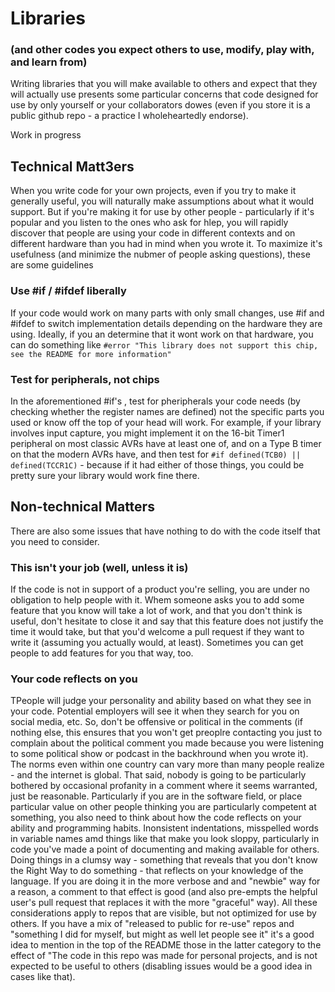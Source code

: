 # Libraries
### (and other codes you expect others to use, modify, play with, and learn from)
Writing libraries that you will make available to others and expect that they will actually use presents some particular concerns that code designed for use by only yourself or your collaborators dowes (even if you store it is a public github repo - a practice I wholeheartedly endorse). 

Work in progress

## Technical Matt3ers
When you write code for your own projects, even if you try to make it generally useful, you will naturally make assumptions about what it would support. But if you're making it for use by other people - particularly if it's popular and you listen to the ones who ask for hlep, you will rapidly discover that people are using your code in different contexts and on different hardware than you had in mind when you wrote it. To maximize it's usefulness (and minimize the nubmer of people asking questions), these are some guidelines

### Use #if / #ifdef liberally
If your code would work on many parts with only small changes, use #if and #ifdef to switch implementation details depending on the hardware they are using. Ideally, if you an determine that it wont work on that hardware, you can do something like `#error "This library does not support this chip, see the README for more information"`

### Test for peripherals, not chips
In the aforementioned #if's , test for pheripherals your code needs (by checking whether the register names are defined) not the specific parts you used or know off the top of your head will work. For example, if your library involves input capture, you might implement it on the 16-bit Timer1 peripheral on most classic AVRs have at least one of, and on a Type B timer on that the modern AVRs have, and then test for `#if defined(TCB0) || defined(TCCR1C)` - because if it had either of those things, you could be pretty sure your library would work fine there. 

## Non-technical Matters
There are also some issues that have nothing to do with the code itself that you need to consider. 

### This isn't your job (well, unless it is) 
If the code is not in support of a product you're selling, you are under no obligation to help people with it. Whem someone asks you to add some feature that you know will take a lot of work, and that you don't think is useful, don't hesitate to close it and say that this feature does not justify the time it would take, but that you'd welcome a pull request if they want to write it (assuming you actually would, at least). Sometimes you can get people to add features for you that way, too. 

### Your code reflects on you
TPeople will judge your personality and ability based on what they see in your code. Potential employers will see it when they search for you on social media, etc. So, don't be offensive or political in the comments (if nothing else, this ensures that you won't get preoplre contacting you just to complain about the political comment you made because you were listening to some political show or podcast in the backhround when you wrote it). The norms even within one country can vary more than many people realize - and the internet is global. That said, nobody is going to be particularly bothered by occasional profanity in a comment where it seems warranted, just be reasonable. 
Particularly if you are in the software field, or place particular value on other people thinking you are particularly competent at something, you also need to think about how the code reflects on your ability and programming habits. Inonsistent indentations, misspelled words in variable names amd things like that make you look sloppy, particularly in code you've made a point of documenting and making available for others. Doing things in a clumsy way - something that reveals that you don't know the Right Way to do something - that reflects on your knowledge of the language. If you are doing it in the more verbose and and "newbie" way for a reason, a comment to that effect is good (and also pre-empts the helpful user's pull request that replaces it with the more "graceful" way).
All these considerations apply to repos that are visible, but not optimized for use by others. If you have a mix of "released to public for re-use" repos and "something I did for myself, but might as well let people see it" it's a good idea to mention in the top of the README those in the latter category to the effect of "The code in this repo was made for personal projects, and is not expected to be useful to others (disabling issues would be a good idea in cases like that). 
